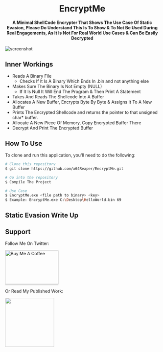 
<h1 align="center">
  <br>
  EncryptMe
  <br>
</h1>

<h4 align="center">A Minimal ShellCode Encrypter That Shows The Use Case Of Static Evasion, Please Do Understand This Is To Show & To Not Be Used During Real Engagements, As It Is Not For Real World Use Cases & Can Be Easily Decrypted</h4>

![screenshot](https://user-images.githubusercontent.com/126181603/221255032-71f5c05b-ebb5-42b7-9a41-89cdeaa338b8.PNG)

## Inner Workings

* Reads A Binary File
  - Checks If It Is A Binary Which Ends In .bin and not anything else
* Makes Sure The Binary Is Not Empty (NULL)
  - If It Is Null It Will End The Program & Then Print A Statement
* Takes And Reads The Shellcode Into A Buffer  
* Allocates A New Buffer, Encrypts Byte By Byte & Assigns It To A New Buffer
* Prints The Encrypted Shellcode and returns the pointer to that unsigned char* buffer.
* Allocate A New Piece Of Memory, Copy Encrypted Buffer There
* Decrypt And Print The Encrypted Buffer

## How To Use

To clone and run this application, you'll need to do the following:

```bash
# Clone this repository
$ git clone https://github.com/x64Reaper/EncryptMe.git

# Go into the repository
$ Compile The Project

# Use Case
$ EncryptMe.exe <file path to binary> <key>
$ Example: EncryptMe.exe C:\Desktop\HelloWorld.bin 69

```

## Static Evasion Write Up



## Support
<p>Follow Me On Twitter:</p>
<a href="https://twitter.com/x64Reaper" target="_blank"><img src="https://play-lh.googleusercontent.com/wIf3HtczQDjHzHuu7vezhqNs0zXAG85F7VmP7nhsTxO3OHegrVXlqIh_DWBYi86FTIGk" alt="Buy Me A Coffee" style="height: 111px !important;width: 174px !important;box-shadow: 0px 3px 2px 0px rgba(190, 190, 190, 0.5) !important;-webkit-box-shadow: 0px 3px 2px 0px rgba(190, 190, 190, 0.5) !important;" ></a>

<p>Or Read My Published Work:</p> 

<a href="https://dev.x64reaper.com/x64reaper/development/home">
	<img src="https://cdn.britannica.com/73/191073-050-BCEB0132/reaper-death.jpg" width="160">
</a>

